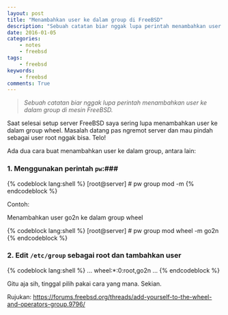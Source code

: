 ```yaml
---
layout: post
title: "Menambahkan user ke dalam group di FreeBSD"
description: "Sebuah catatan biar nggak lupa perintah menambahkan user ke dalam group di mesin FreeBSD"
date: 2016-01-05
categories:
    - notes
    - freebsd
tags:
    - freebsd
keywords:
    - freebsd
comments: True
---
```


> _Sebuah catatan biar nggak lupa perintah menambahkan user ke dalam group di mesin FreeBSD._

Saat selesai setup server FreeBSD saya sering lupa menambahkan user ke dalam group wheel. Masalah datang pas ngremot server dan mau pindah sebagai user root nggak bisa. Telo!
<!--more-->

Ada dua cara buat menambahkan user ke dalam group, antara lain:

### 1. Menggunakan perintah `pw`:###

{% codeblock lang:shell %}
[root@server] # pw group mod <nama group> -m <nama user>
{% endcodeblock %}

Contoh:

Menambahkan user go2n ke dalam group wheel

{% codeblock lang:shell %}
[root@server] # pw group mod wheel -m go2n
{% endcodeblock %}


### 2. Edit `/etc/group` sebagai root dan tambahkan user ###

{% codeblock lang:shell %}
...
wheel:*:0:root,go2n
...
{% endcodeblock %}

Gitu aja sih, tinggal pilih pakai cara yang mana. Sekian.

Rujukan: https://forums.freebsd.org/threads/add-yourself-to-the-wheel-and-operators-group.9796/
